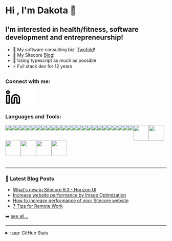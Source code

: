 # Hi , I'm Dakota 👋

## I'm interested in health/fitness, software development and entrepreneurship!

-   🔭 My software consulting biz: [Twofold][twofold]!
-   📰 My Sitecore [Blog]!
-   🌱 Using typescript as much as possible
-   ⚡ Full stack dev for 12 years 

### Connect with me:


[![website](./img/linkedin-light.svg)](https://www.linkedin.com/in/dakota-smith-a855b230#gh-light-mode-only)
[![website](./img/linkedin-dark.svg)](https://www.linkedin.com/in/dakota-smith-a855b230#gh-dark-mode-only)


### Languages and Tools:

  <img align="left" src="https://img.icons8.com/color/48/000000/visual-studio-code-2019.png"/>
  <img align="left" src="https://img.icons8.com/color/48/000000/visual-studio--v2.png"/>
  <img align="left" src="https://img.icons8.com/color/48/000000/html-5--v1.png"/>
  <img align="left" src="https://img.icons8.com/color/48/000000/css3.png"/>
  <img align="left" src="https://img.icons8.com/color/48/000000/sass.png"/>
  <img align="left" src="https://img.icons8.com/color/48/000000/javascript--v1.png"/>
  <img align="left" src="https://img.icons8.com/plasticine/48/000000/react.png"/>
  <img align="left" src="https://img.icons8.com/color/48/000000/nodejs.png"/>
  <img align="left" src="https://img.icons8.com/color/48/000000/git.png"/>
  <img align="left" src="https://img.icons8.com/ios-filled/48/000000/github.png"/>
  <img align="left" src="https://img.icons8.com/nolan/48/sql.png"/>
  <img align="left" src="https://img.icons8.com/color/48/000000/c-sharp-logo.png"/>
  <img align="left" src="https://img.icons8.com/color/48/000000/sitecore--v1.png"/>
  <img align="left" src="https://img.icons8.com/color/48/000000/bootstrap.png"/>
  <img align="left" src="https://img.icons8.com/nolan/48/api-settings.png"/>
  <img align="left" src="https://img.icons8.com/windows/48/000000/sourcetree.png"/>
  <img align="left" src="https://img.icons8.com/color/48/000000/firebase.png"/>
  <img align="left" src="https://img.icons8.com/color/48/000000/postgreesql.png"/>
  <img align="left" src="https://img.icons8.com/color/48/000000/typescript.png"/>
  <img align="left" src="https://img.icons8.com/color/48/000000/flutter.png"/>
  <img align="left" src="https://img.icons8.com/fluency/48/000000/azure-1.png"/>
  <img align="left" src="https://img.icons8.com/color/48/000000/powershell.png"/>
  <img align="left" src="https://img.icons8.com/ios-filled/48/000000/console.png"/>
  <img align="left" src="https://img.icons8.com/windows/48/000000/umbraco.png"/>
  <img align="left" src="https://img.icons8.com/color/48/000000/unicorn--v1.png"/>
  <img align="left" width="48px" height="48px" src="http://www.glass.lu/-/media/Images/Common/Horizon-Bordered-BlazeOrange-2503ca73ca7.png?h=50&w=50&la=en&hash=C5F3C6D5FCB00EBE826D80BE26742A4D078D12D4tds" />
  <img align="left" width="48px" height="48px" src="https://upload.wikimedia.org/wikipedia/commons/thumb/a/a3/.NET_Logo.svg/120px-.NET_Logo.svg.png" />
  <img align="left" width="48px" height="48px" src="https://tailwindcss.com/_next/static/media/tailwindcss-mark.79614a5f61617ba49a0891494521226b.svg" />
  <img align="left" width="48px" height="48px" src="https://logowik.com/content/uploads/images/vercel1868.jpg" />
  <img align="left" width="48px" height="48px" src="https://upload.wikimedia.org/wikipedia/commons/thumb/8/8e/Nextjs-logo.svg/207px-Nextjs-logo.svg.png" />
  <img align="left" width="48px" height="48px" src="https://upload.wikimedia.org/wikipedia/en/thumb/2/24/Epi-logo-red-square.jpeg/220px-Epi-logo-red-square.jpeg" />

<br />
<br />
<br />
<br />
<br />
<br />
<br />

---

### 📕 Latest Blog Posts

<!-- BLOG-POST-LIST:START -->

-   [What's new in Sitecore 9.3 - Horizon UI](https://www.twofold.tech/post/whats-new-in-sitecore-9-3-horizon-ui)
-   [Increase website performance by Image Optimization](https://www.twofold.tech/post/increase-website-performance-by-image-optimization)
-   [How to increase performance of your Sitecore website](https://www.twofold.tech/post/how-to-increase-performance-of-your-sitecore-website)
-   [7 Tips for Remote Work](https://www.twofold.tech/post/7-tips-for-remote-work)
<!-- BLOG-POST-LIST:END -->

➡️ [see all...](https://www.twofold.tech/team/dakota-smith)

---

<details>
  <summary>:zap: GitHub Stats</summary>

  <img align="left" alt="codeSTACKr's GitHub Stats" src="https://github-readme-stats.vercel.app/api?username=twofoldtech-dakota&show_icons=true&hide_border=false&title_color=ff652f&icon_color=FFE400&bg_color=09131B&text_color=ffffff&border_color=0c1a25" />

</details>

[twofold]: https://www.twofold.tech/
[grasp]: #
[twitter]: https://twitter.com/daksmitty
[grasptwitter]: https://twitter.com/graspcrypto
[instagram]: https://www.instagram.com/grasp_crypto/
[linkedin]: https://www.linkedin.com/in/dakota-smith-a855b230/
[blog]: https://sitecore-bits.vercel.app/
